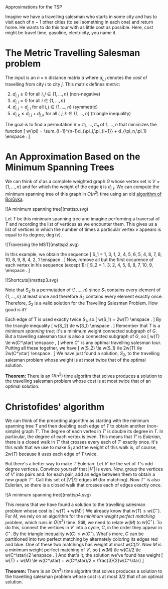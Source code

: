 <div class="topic">
Approximations for the TSP
</div>

Imagine we have a travelling salesman who starts in some city and has to visit each of $n-1$ other cities (to sell something in each one) and return home.  He wants to do this tour with as little cost as possible. Here, cost might be travel time, gasoline, electricity, you name it.


# The Metric Travelling Salesman problem

The input is an $n\times n$ distance matrix $d$ where $d_{i,j}$ denotes the *cost* of travelling from city $i$ to city $j$.  This matrix defines *metric*:

2. $d_{i,j}\ge 0$ for all $i,j\in\{1,\ldots,n\}$ (non-negative)
1. $d_{i,i} = 0$ for all $i\in\{1,\ldots,n\}$
3. $d_{i,j}=d_{j,i}$ for all $i,j\in\{1,\ldots,n\}$ (symmetric)
4. $d_{i,k}\le d_{i,j} + d_{j,k}$ for all $i,j,k\in\{1,\ldots,n\}$ (triangle inequality)

The goal is to find a permutation $\pi=\pi_1,\ldots,\pi_n$ of $1,\ldots,n$ that minimizes the function
\[
   w(\pi) = \sum_{i=1}^{n-1}d_{\pi_i,\pi_{i+1}} + d_{\pi_n,\pi_1} \enspace .
\]

# An Approximation Based on the Minimum Spanning Trees

We can think of $d$ as a complete weighted graph $G$ whose vertex set is $V=\{1,\ldots,n\}$ and for which the weight of the edge $ij$ is $d_{i,j}$.  We can compute the minimum spanning tree of this graph in $O(n^2)$ time using an old [algorithm of Borůvka](https://en.wikipedia.org/wiki/Bor%C5%AFvka's_algorithm).

<div class="centered" markdown="1">
![A minimum spanning tree](msttsp.svg)
</div>

Let $T$ be this minimum spanning tree and imagine performing a traversal of $T$ and recording the list of vertices as we encounter them.  This gives us a list of vertices in which the number of times a particular vertex $v$ appears is equal to its degree, $\deg(v)$.

<div class="centered" markdown="1">
![Traversing the MST](msttsp2.svg)
</div>

In this example, we obtain the sequence
\[
  S_1 = 1, 3, 1, 2, 4, 5, 6, 5, 4, 8, 7, 8, 10, 8, 9, 8, 4, 2, 1 \enspace .
\]
Now, remove all but the first occurence of each vertex in his sequence (except 1):
\[
  S_2 = 1, 3, 2, 4, 5, 6, 8, 7, 10, 9, \enspace .
\]
<div class="centered" markdown="1">
![Shortcuts](msttsp3.svg)
</div>

Note that $S_2$ is a permutation of $\{1,\ldots,n\}$ since $S_1$ contains every element of $\{1,\ldots,n\}$ at least once and therefore $S_2$ contains every element exactly once.  Therefore, $S_2$ is a valid solution for the Travelling Salesman Problem.  How good is it?

Each edge of T is used exactly twice $S_1$, so
\[   w(S_1) = 2w(T) \enspace . \]
By the triangle inequality
\[
     w(S_2) \le w(S_1) \enspace .
\]
Remember that $T$ is a *minimum spanning tree*; it's a minimum weight connected subgraph of $G$.  But a travelling salesman tour is also a connected subgraph of $G$, so
\[
     w(T) \le w(C^\star) \enspace ,
\]
where $C^\star$ is any optimal travelling salesman tour.  Putting all these together, we have
\[
     w(S_2) \le w(S_1) \le 2w(T) \le 2w(C^\star) \enspace .
\]
We have just found a solution, $S_2$, to the travelling salesman problem whose weight is at most twice that of the optimal solution.

**Theorem:** There is an $O(n^2)$ time algoritm that solves produces a solution to the travelling salesman problem whose cost is at most twice that of an optimal solution.

# Christofides' algorithm

We can think of the preceding algorithm as starting with the minimum spanning tree $T$ and then doubling each edge of $T$ to obtain another (non-simple) graph $T'$.  The degree of each vertex in $T'$ is double its degree in $T$.  In particular, the degree of each vertex is even.  This means that $T'$ is *Eulerian*, there is a closed walk in $T'$ that crosses every each of $T'$ exactly once. It's this walk that we use to make $S_1$ and the weight of this walk is, of course, $2w(T)$ because it uses each edge of $T$ twice.

But there's a better way to make $T$ Eulerian.  Let $V'$ be the set of $T$'s odd degree vertices.  Convince yourself that $|V'|$ is even.  Now, group the vertices of $V'$ into pairs and. for each pair, add an edge between them to obtain a new graph $T''$.  Call this set of $|V'|/2$ edges $M$ (for matching).  Now $T''$ is also Eulerian, so there is a closed walk that crosses each of edges exactly once.

<div class="centered" markdown="1">
![A minimum spanning tree](msttsp4.svg)
</div>

This means that we have found a solution to the travelling salesman problem whose cost is
\[
     w(T) + w(M)
\]
We already know that $w(T)\le w(C^\star)$.  For $M$, we rely on an algorithm for the *minimum weight perfect matching* problem, which runs in $O(n^3)$ time.  Still, we need to relate $w(M)$ to $w(C^\star)$.  To do this, connect the vertices in $V'$ into a cycle, $C$, in the order they appear in $C^\star$.  By the triangle inequality $w(C) \le w(C^\star)$.  What's more, $C$ can be partitioned into two perfect matching by alternately coloring its edges red and blue. One of these two matchings has weight at most  $w(C)/2$.  Now $M$ is a minimum weight perfect matching of $V'$, so
\[
    w(M) \le w(C)/2 \le w(C^\star)/2 \enspace .
\]
And that's it, the solution we've found has weight
\[
   w(T) + w(M) \le w(C^\star) + w(C^\star)/2 = \frac{3}{2}w(C^\star)
\]

**Theorem:** There is an $O(n^3)$ time algoritm that solves produces a solution to the travelling salesman problem whose cost is at most $3/2$ that of an optimal solution.
